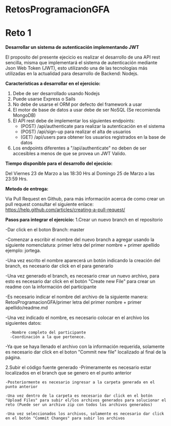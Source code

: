 # RetosProgramacionGFA

# Reto 1
**Desarrollar un sistema de autenticación implementando JWT**

El proposito del presente ejecicio es realizar el desarrollo de una API rest sencilla, misma que implementará el sistema de autenticación mediante Json Web Token (JWT), esto utilizando una de las tecnologías más utilizadas en la actualidad para desarrollo de Backend: Nodejs.

**Caracteristicas a desarrollar en el ejercicio:**
1. Debe de ser desarrollado usando Nodejs
2. Puede usarse Express o Sails
3. No debe de usarse el ORM por defecto del framework a usar
4. El motor de base de datos a usar debe de ser NoSQL (Se recomienda MongoDB)
5. El API rest debe de implementar los siguientes endpoints:
    * (POST) /api/authenticate para realizar la autenticación en el sistema
    * (POST) /api/sign-up para realizar el alta de usuarios
    * (GET) /api/users para obtener los usuarios registrados en la base de datos
6. Los endpoints diferentes a "/api/authenticate" no deben de ser accesibles a menos de que se provea un JWT Valido.

**Tiempo disponible para el desarrollo del ejecicio:**

Del Viernes 23 de Marzo a las 18:30 Hrs al Domingo 25 de Marzo a las 23:59 Hrs.

**Metodo de entrega:**

Via Pull Request en Github, para más información acerca de como crear un pull request consultar el siguiente enlace:
https://help.github.com/articles/creating-a-pull-request/

**Pasos para integrar el ejercicio:**
1.Crear un nuevo branch en el repositorio

   -Dar click en el boton Branch: master
   
   -Comenzar a escribir el nombre del nuevo branch a agregar usando la siguiente nomenclatura: primer letra del primer nombre + primer apellido ejemplo: jortega.
   
   -Una vez escrito el nombre aparecerá un botón indicando la creación del branch, es necesario dar click en el para generarlo
   
   -Una vez generado el branch, es necesario crear un nuevo archivo, para esto es necesario dar click en el botón "Create new File" para crear un readme con la información del participante
   
   -Es necesario indicar el nombre del archivo de la siguiente manera: RetosProgramacionGFA/primer letra del primer nombre + primer apellido/readme.md
   
   -Una vez indicado el nombre, es necesario colocar en el archivo los siguientes datos:
   
      -Nombre completo del participante
      -Coordinación a la que pertenece.
      
   -Ya que se haya llenado el archivo con la información requerida, solamente es necesario dar click en el boton "Commit new file" localizado al final de la página.
   
2.Subir el código fuente generado
    -Primeramente es necesario estar localizados en el branch que se genero en el punto anterior
    
    -Posteriormente es necesario ingresar a la carpeta generada en el punto anterior
    
    -Una vez dentro de la carpeta es necesario dar click en el botón "Upload Files" para subir el/los archivos generados para solucionar el reto (Puede ser un archivo zip con todos los archivos generados)
    
    -Una vez seleccionados los archivos, solamente es necesario dar click en el botón "Commit Changes" para subir los archivos

